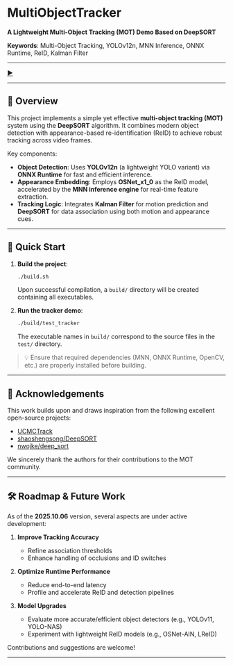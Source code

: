 # MultiObjectTracker  
**A Lightweight Multi-Object Tracking (MOT) Demo Based on DeepSORT**

**Keywords**: Multi-Object Tracking, YOLOv12n, MNN Inference, ONNX Runtime, ReID, Kalman Filter

---

[▶️](./test/demo.gif)

---

## 📌 Overview  
This project implements a simple yet effective **multi-object tracking (MOT)** system using the **DeepSORT** algorithm. It combines modern object detection with appearance-based re-identification (ReID) to achieve robust tracking across video frames.

Key components:
- **Object Detection**: Uses **YOLOv12n** (a lightweight YOLO variant) via **ONNX Runtime** for fast and efficient inference.
- **Appearance Embedding**: Employs **OSNet_x1_0** as the ReID model, accelerated by the **MNN inference engine** for real-time feature extraction.
- **Tracking Logic**: Integrates **Kalman Filter** for motion prediction and **DeepSORT** for data association using both motion and appearance cues.

---

## 🚀 Quick Start  

1. **Build the project**:
   ```bash
   ./build.sh
   ```
   Upon successful compilation, a `build/` directory will be created containing all executables.

2. **Run the tracker demo**:
   ```bash
   ./build/test_tracker
   ```
   The executable names in `build/` correspond to the source files in the `test/` directory.

> 💡 Ensure that required dependencies (MNN, ONNX Runtime, OpenCV, etc.) are properly installed before building.

---

## 🙏 Acknowledgements  
This work builds upon and draws inspiration from the following excellent open-source projects:
- [UCMCTrack](https://github.com/corfyi/UCMCTrack)  
- [shaoshengsong/DeepSORT](https://github.com/shaoshengsong/DeepSORT)  
- [nwojke/deep_sort](https://github.com/nwojke/deep_sort)  

We sincerely thank the authors for their contributions to the MOT community.

---

## 🛠️ Roadmap & Future Work  
As of the **2025.10.06** version, several aspects are under active development:

1. **Improve Tracking Accuracy**  
   - Refine association thresholds  
   - Enhance handling of occlusions and ID switches

2. **Optimize Runtime Performance**  
   - Reduce end-to-end latency  
   - Profile and accelerate ReID and detection pipelines

3. **Model Upgrades**  
   - Evaluate more accurate/efficient object detectors (e.g., YOLOv11, YOLO-NAS)  
   - Experiment with lightweight ReID models (e.g., OSNet-AIN, LReID)

Contributions and suggestions are welcome!

---
